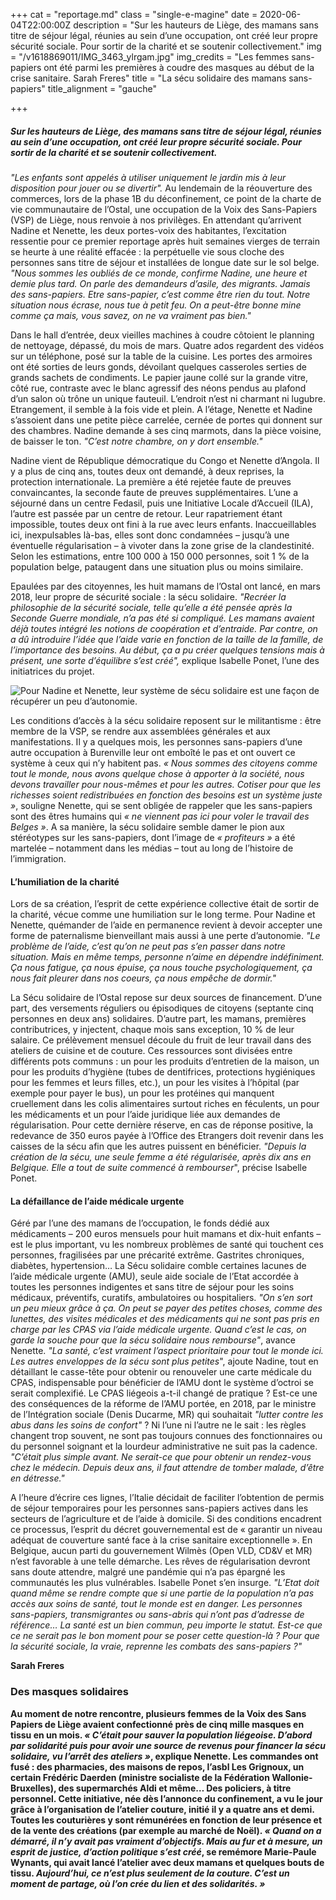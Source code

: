 +++
cat = "reportage.md"
class = "single-e-magine"
date = 2020-06-04T22:00:00Z
description = "Sur les hauteurs de Liège, des mamans sans titre de séjour légal, réunies au sein d’une occupation, ont créé leur propre sécurité sociale. Pour sortir de la charité et se soutenir collectivement."
img = "/v1618869011/IMG_3463_ylrgam.jpg"
img_credits = "Les femmes sans-papiers ont été parmi les premières à coudre des masques au début de la crise sanitaire. Sarah Freres"
title = "La sécu solidaire des mamans sans-papiers"
title_alignment = "gauche"

+++
##### Sur les hauteurs de Liège, des mamans sans titre de séjour légal, réunies au sein d’une occupation, ont créé leur propre sécurité sociale. Pour sortir de la charité et se soutenir collectivement.

_"Les enfants sont appelés à utiliser uniquement le jardin mis à leur disposition pour jouer ou se divertir"._ Au lendemain de la réouverture des commerces, lors de la phase 1B du déconfinement, ce point de la charte de vie communautaire de l’Ostal, une occupation de la Voix des Sans-Papiers (VSP) de Liège, nous renvoie à nos privilèges. En attendant qu’arrivent Nadine et Nenette, les deux portes-voix des habitantes, l’excitation ressentie pour ce premier reportage après huit semaines vierges de terrain se heurte à une réalité effacée : la perpétuelle vie sous cloche des personnes sans titre de séjour et installées de longue date sur le sol belge. _"Nous sommes les oubliés de ce monde, confirme Nadine, une heure et demie plus tard. On parle des demandeurs d’asile, des migrants. Jamais des sans-papiers. Etre sans-papier, c’est comme être rien du tout. Notre situation nous écrase, nous tue à petit feu. On a peut-être bonne mine comme ça mais, vous savez, on ne va vraiment pas bien."_

Dans le hall d’entrée, deux vieilles machines à coudre côtoient le planning de nettoyage, dépassé, du mois de mars. Quatre ados regardent des vidéos sur un téléphone, posé sur la table de la cuisine. Les portes des armoires ont été sorties de leurs gonds, dévoilant quelques casseroles serties de grands sachets de condiments. Le papier jaune collé sur la grande vitre, côté rue, contraste avec le blanc agressif des néons pendus au plafond d’un salon où trône un unique fauteuil. L’endroit n’est ni charmant ni lugubre. Etrangement, il semble à la fois vide et plein. A l’étage, Nenette et Nadine s’assoient dans une petite pièce carrelée, cernée de portes qui donnent sur des chambres. Nadine demande à ses cinq marmots, dans la pièce voisine, de baisser le ton. _"C’est notre chambre, on y dort ensemble."_

Nadine vient de République démocratique du Congo et Nenette d’Angola. Il y a plus de cinq ans, toutes deux ont demandé, à deux reprises, la protection internationale. La première a été rejetée faute de preuves convaincantes, la seconde faute de preuves supplémentaires. L’une a séjourné dans un centre Fedasil, puis une Initiative Locale d’Accueil (ILA), l’autre est passée par un centre de retour. Leur rapatriement étant impossible, toutes deux ont fini à la rue avec leurs enfants. Inaccueillables ici, inexpulsables là-bas, elles sont donc condamnées – jusqu’à une éventuelle régularisation – à vivoter dans la zone grise de la clandestinité. Selon les estimations, entre 100 000 à 150 000 personnes, soit 1 % de la population belge, pataugent dans une situation plus ou moins similaire.

Epaulées par des citoyennes, les huit mamans de l’Ostal ont lancé, en mars 2018, leur propre de sécurité sociale : la sécu solidaire. _"Recréer la philosophie de la sécurité sociale, telle qu’elle a été pensée après la Seconde Guerre mondiale, n’a pas été si compliqué. Les mamans avaient déjà toutes intégré les notions de coopération et d’entraide. Par contre, on a dû introduire l’idée que l’aide varie en fonction de la taille de la famille, de l’importance des besoins. Au début, ça a pu créer quelques tensions mais à présent, une sorte d’équilibre s’est créé",_  explique Isabelle Ponet, l’une des initiatrices du projet.

![Pour Nadine et Nenette, leur système de sécu solidaire est une façon de récupérer un peu d’autonomie.](https://res.cloudinary.com/drg3m95yg/image/upload/c_limit,dpr_auto,q_70,w_1000,f_auto/v1618869116/IMG_3468_ukpwca.jpg "Pour Nadine et Nenette, leur système de sécu solidaire est une façon de récupérer un peu d’autonomie.")

Les conditions d’accès à la sécu solidaire reposent sur le militantisme : être membre de la VSP, se rendre aux assemblées générales et aux manifestations. Il y a quelques mois, les personnes sans-papiers d’une autre occupation à Burenville leur ont emboîté le pas et ont ouvert ce système à ceux qui n’y habitent pas. _« Nous sommes des citoyens comme tout le monde, nous avons quelque chose à apporter à la société, nous devons travailler pour nous-mêmes et pour les autres. Cotiser pour que les richesses soient redistribuées en fonction des besoins est un système juste »_, souligne Nenette, qui se sent obligée de rappeler que les sans-papiers sont des êtres humains qui _« ne viennent pas ici pour voler le travail des Belges »_. A sa manière, la sécu solidaire semble damer le pion aux stéréotypes sur les sans-papiers, dont l’image de _« profiteurs »_ a été martelée – notamment dans les médias – tout au long de l’histoire de l’immigration.

#### L’humiliation de la charité

Lors de sa création, l’esprit de cette expérience collective était de sortir de la charité, vécue comme une humiliation sur le long terme. Pour Nadine et Nenette, quémander de l’aide en permanence revient à devoir accepter une forme de paternalisme bienveillant mais aussi à une perte d’autonomie. _"Le problème de l’aide, c’est qu’on ne peut pas s’en passer dans notre situation. Mais en même temps, personne n’aime en dépendre indéfiniment. Ça nous fatigue, ça nous épuise, ça nous touche psychologiquement, ça nous fait pleurer dans nos coeurs, ça nous empêche de dormir."_

La Sécu solidaire de l’Ostal repose sur deux sources de financement. D’une part, des versements réguliers ou épisodiques de citoyens (septante cinq personnes en deux ans) solidaires. D’autre part, les mamans, premières contributrices, y injectent, chaque mois sans exception, 10 % de leur salaire. Ce prélèvement mensuel découle du fruit de leur travail dans des ateliers de cuisine et de couture. Ces ressources sont divisées entre différents pots communs : un pour les produits d’entretien de la maison, un pour les produits d’hygiène (tubes de dentifrices, protections hygiéniques pour les femmes et leurs filles, etc.), un pour les visites à l’hôpital (par exemple pour payer le bus), un pour les protéines qui manquent cruellement dans les colis alimentaires surtout riches en féculents, un pour les médicaments et un pour l’aide juridique liée aux demandes de régularisation. Pour cette dernière réserve, en cas de réponse positive, la redevance de 350 euros payée à l’Office des Etrangers doit revenir dans les caisses de la sécu afin que les autres puissent en bénéficier. _"Depuis la création de la sécu, une seule femme a été régularisée, après dix ans en Belgique. Elle a tout de suite commencé à rembourser_", précise Isabelle Ponet.

#### La défaillance de l’aide médicale urgente

Géré par l’une des mamans de l’occupation, le fonds dédié aux médicaments – 200 euros mensuels pour huit mamans et dix-huit enfants – est le plus important, vu les nombreux problèmes de santé qui touchent ces personnes, fragilisées par une précarité extrême. Gastrites chroniques, diabètes, hypertension… La Sécu solidaire comble certaines lacunes de l’aide médicale urgente (AMU), seule aide sociale de l’Etat accordée à toutes les personnes indigentes et sans titre de séjour pour les soins médicaux, préventifs, curatifs, ambulatoires ou hospitaliers. _"On s’en sort un peu mieux grâce à ça. On peut se payer des petites choses, comme des lunettes, des visites médicales et des médicaments qui ne sont pas pris en charge par les CPAS via l’aide médicale urgente. Quand c’est le cas, on garde la souche pour que la sécu solidaire nous rembourse"_, avance Nenette. _"La santé, c’est vraiment l’aspect prioritaire pour tout le monde ici. Les autres enveloppes de la sécu sont plus petites_", ajoute Nadine, tout en détaillant le casse-tête pour obtenir ou renouveler une carte médicale du CPAS, indispensable pour bénéficier de l’AMU dont le système d’octroi se serait complexifié. Le CPAS liégeois a-t-il changé de pratique ? Est-ce une des conséquences de la réforme de l’AMU portée, en 2018, par le ministre de l’Intégration sociale (Denis Ducarme, MR) qui souhaitait _"lutter contre les abus dans les soins de confort"_ ? Ni l’une ni l’autre ne le sait : les règles changent trop souvent, ne sont pas toujours connues des fonctionnaires ou du personnel soignant et la lourdeur administrative ne suit pas la cadence. _"C’était plus simple avant. Ne serait-ce que pour obtenir un rendez-vous chez le médecin. Depuis deux ans, il faut attendre de tomber malade, d’être en détresse."_

A l’heure d’écrire ces lignes, l’Italie décidait de faciliter l’obtention de permis de séjour temporaires pour les personnes sans-papiers actives dans les secteurs de l’agriculture et de l’aide à domicile. Si des conditions encadrent ce processus, l’esprit du décret gouvernemental est de « garantir un niveau adéquat de couverture santé face à la crise sanitaire exceptionnelle ». En Belgique, aucun parti du gouvernement Wilmès (Open VLD, CD&V et MR) n’est favorable à une telle démarche. Les rêves de régularisation devront sans doute attendre, malgré une pandémie qui n’a pas épargné les communautés les plus vulnérables. Isabelle Ponet s’en insurge. _"L’Etat doit quand même se rendre compte que si une partie de la population n’a pas accès aux soins de santé, tout le monde est en danger. Les personnes sans-papiers, transmigrantes ou sans-abris qui n’ont pas d’adresse de référence… La santé est un bien commun, peu importe le statut. Est-ce que ce ne serait pas le bon moment pour se poser cette question-là ? Pour que la sécurité sociale, la vraie, reprenne les combats des sans-papiers ?"_

**Sarah Freres**

### Des masques solidaires

**Au moment de notre rencontre, plusieurs femmes de la Voix des Sans Papiers de Liège avaient confectionné près de cinq mille masques en tissu en un mois. _« C’était pour sauver la population liégeoise. D’abord par solidarité puis pour avoir une source de revenus pour financer la sécu solidaire, vu l’arrêt des ateliers »_, explique Nenette. Les commandes ont fusé : des pharmacies, des maisons de repos, l’asbl Les Grignoux, un certain Frédéric Daerden (ministre socialiste de la Fédération Wallonie-Bruxelles), des supermarchés Aldi et même… Des policiers, à titre personnel. Cette initiative, née dès l’annonce du confinement, a vu le jour grâce à l’organisation de l’atelier couture, initié il y a quatre ans et demi. Toutes les couturières y sont rémunérées en fonction de leur présence et de la vente des créations (par exemple au marché de Noël). _« Quand on a démarré, il n’y avait pas vraiment d’objectifs. Mais au fur et à mesure, un esprit de justice, d’action politique s’est créé_, se remémore Marie-Paule Wynants, qui avait lancé l’atelier avec deux mamans et quelques bouts de tissu. _Aujourd’hui, ce n’est plus seulement de la couture. C’est un moment de partage, où l’on crée du lien et des solidarités. »_**